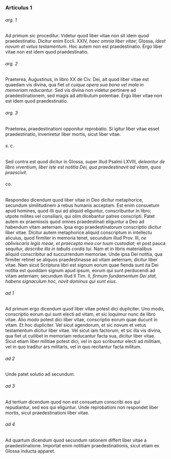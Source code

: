 ### Articulus 1

###### arg. 1
Ad primum sic proceditur. Videtur quod liber vitae non sit idem quod praedestinatio. Dicitur enim Eccli. XXIV, *haec omnia liber vitae*; Glossa, *idest novum et vetus testamentum*. Hoc autem non est praedestinatio. Ergo liber vitae non est idem quod praedestinatio.

###### arg. 2
Praeterea, Augustinus, in libro XX de Civ. Dei, ait quod liber vitae est quaedam vis divina, qua fiet *ut cuique opera sua bona vel mala in memoriam reducantur*. Sed vis divina non videtur pertinere ad praedestinationem, sed magis ad attributum potentiae. Ergo liber vitae non est idem quod praedestinatio.

###### arg. 3
Praeterea, praedestinationi opponitur reprobatio. Si igitur liber vitae esset praedestinatio, inveniretur liber mortis, sicut liber vitae.

###### s. c.
Sed contra est quod dicitur in Glossa, super illud Psalmi LXVIII, *deleantur de libro viventium, liber iste est notitia Dei, qua praedestinavit ad vitam, quos praescivit*.

###### co.
Respondeo dicendum quod liber vitae in Deo dicitur metaphorice, secundum similitudinem a rebus humanis acceptam. Est enim consuetum apud homines, quod illi qui ad aliquid eliguntur, conscribuntur in libro; utpote milites vel consiliarii, qui olim dicebantur patres conscripti. Patet autem ex praemissis quod omnes praedestinati eliguntur a Deo ad habendum vitam aeternam. Ipsa ergo praedestinatorum conscriptio dicitur liber vitae. Dicitur autem metaphorice aliquid conscriptum in intellectu alicuius, quod firmiter in memoria tenet, secundum illud Prov. III, *ne obliviscaris legis meae, et praecepta mea cor tuum custodiat*; et post pauca sequitur, *describe illa in tabulis cordis tui*. Nam et in libris materialibus aliquid conscribitur ad succurrendum memoriae. Unde ipsa Dei notitia, qua firmiter retinet se aliquos praedestinasse ad vitam aeternam, dicitur liber vitae. Nam sicut Scriptura libri est signum eorum quae fienda sunt ita Dei notitia est quoddam signum apud ipsum, eorum qui sunt perducendi ad vitam aeternam; secundum illud II Tim. II, *firmum fundamentum Dei stat, habens signaculum hoc, novit dominus qui sunt eius*.

###### ad 1
Ad primum ergo dicendum quod liber vitae potest dici dupliciter. Uno modo, conscriptio eorum qui sunt electi ad vitam, et sic loquimur nunc de libro vitae. Alio modo potest dici liber vitae, conscriptio eorum quae ducunt in vitam. Et hoc dupliciter. Vel sicut agendorum, et sic novum et vetus testamentum dicitur liber vitae. Vel sicut iam factorum, et sic illa vis divina, qua fiet ut cuilibet in memoriam reducantur facta sua, dicitur liber vitae. Sicut etiam liber militiae potest dici, vel in quo scribuntur electi ad militiam, vel in quo traditur ars militaris, vel in quo recitantur facta militum.

###### ad 2
Unde patet solutio ad secundum.

###### ad 3
Ad tertium dicendum quod non est consuetum conscribi eos qui repudiantur, sed eos qui eliguntur. Unde reprobationi non respondet liber mortis, sicut praedestinationi liber vitae.

###### ad 4
Ad quartum dicendum quod secundum rationem differt liber vitae a praedestinatione. Importat enim notitiam praedestinationis, sicut etiam ex Glossa inducta apparet.

